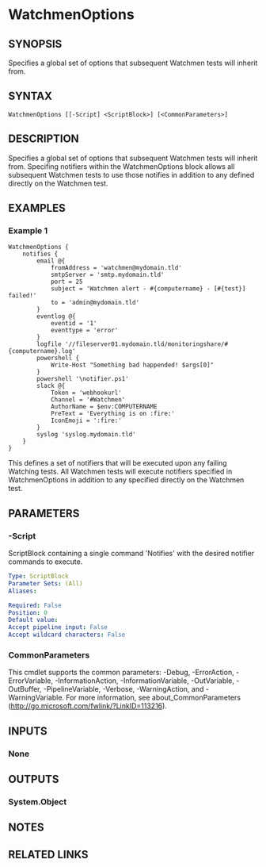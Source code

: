 ﻿---
external help file: Watchmen-help.xml
online version: https://github.com/devblackops/watchmen/blob/master/docs/functions/Help-WatchmenOptions.md
schema: 2.0.0
---

# WatchmenOptions
## SYNOPSIS
Specifies a global set of options that subsequent Watchmen tests will inherit from.

## SYNTAX

```
WatchmenOptions [[-Script] <ScriptBlock>] [<CommonParameters>]
```

## DESCRIPTION
Specifies a global set of options that subsequent Watchmen tests will inherit from. Specifing notifiers within the WatchmenOptions block allows
all subsequent Watchmen tests to use those notifies in addition to any defined directly on the Watchmen test.

## EXAMPLES

### Example 1
```
WatchmenOptions {
    notifies {
        email @{
            fromAddress = 'watchmen@mydomain.tld'
            smtpServer = 'smtp.mydomain.tld'
            port = 25
            subject = 'Watchmen alert - #{computername} - [#{test}] failed!'
            to = 'admin@mydomain.tld'            
        }
        eventlog @{
            eventid = '1'
            eventtype = 'error'
        }
        logfile '//fileserver01.mydomain.tld/monitoringshare/#{computername}.log'
        powershell {
            Write-Host "Something bad happended! $args[0]"
        }
        powershell '\notifier.ps1'        
        slack @{
            Token = 'webhookurl'
            Channel = '#Watchmen'
            AuthorName = $env:COMPUTERNAME
            PreText = 'Everything is on :fire:'
            IconEmoji = ':fire:'
        }
        syslog 'syslog.mydomain.tld'
    }
}
```

This defines a set of notifiers that will be executed upon any failing Watching tests. All Watchmen tests will execute notifiers specified in
WatchmenOptions in addition to any specified directly on the Watchmen test.

## PARAMETERS

### -Script
ScriptBlock containing a single command 'Notifies' with the desired notifier commands to execute.

```yaml
Type: ScriptBlock
Parameter Sets: (All)
Aliases: 

Required: False
Position: 0
Default value: 
Accept pipeline input: False
Accept wildcard characters: False
```

### CommonParameters
This cmdlet supports the common parameters: -Debug, -ErrorAction, -ErrorVariable, -InformationAction, -InformationVariable, -OutVariable, -OutBuffer, -PipelineVariable, -Verbose, -WarningAction, and -WarningVariable. For more information, see about_CommonParameters (http://go.microsoft.com/fwlink/?LinkID=113216).
## INPUTS

### None

## OUTPUTS

### System.Object

## NOTES

## RELATED LINKS


